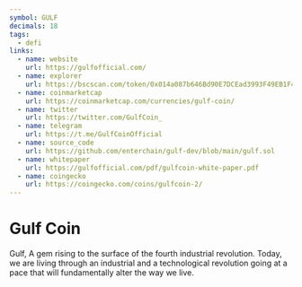 ```yaml
---
symbol: GULF
decimals: 18
tags:
  - defi
links:
  - name: website
    url: https://gulfofficial.com/
  - name: explorer
    url: https://bscscan.com/token/0x014a087b646Bd90E7DCEad3993F49EB1F4B5f30a
  - name: coinmarketcap
    url: https://coinmarketcap.com/currencies/gulf-coin/
  - name: twitter
    url: https://twitter.com/GulfCoin_
  - name: telegram
    url: https://t.me/GulfCoinOfficial
  - name: source_code
    url: https://github.com/enterchain/gulf-dev/blob/main/gulf.sol
  - name: whitepaper
    url: https://gulfofficial.com/pdf/gulfcoin-white-paper.pdf
  - name: coingecko
    url: https://coingecko.com/coins/gulfcoin-2/
---
```


# Gulf Coin

Gulf, A gem rising to the surface of the fourth industrial revolution. Today, we are living through an industrial and a technological revolution going at a pace that will fundamentally alter the way we live.
